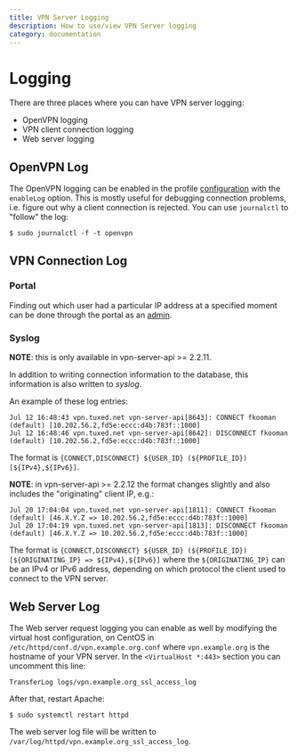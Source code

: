 ```yaml
---
title: VPN Server Logging
description: How to use/view VPN Server logging
category: documentation
---
```


# Logging

There are three places where you can have VPN server logging:

* OpenVPN logging
* VPN client connection logging
* Web server logging

## OpenVPN Log

The OpenVPN logging can be enabled in the 
profile [configuration](PROFILE_CONFIG.md) with the `enableLog` option. This is 
mostly useful for debugging connection problems, i.e. figure out why a client 
connection is rejected. You can use `journalctl` to "follow" the log:

    $ sudo journalctl -f -t openvpn

## VPN Connection Log

### Portal

Finding out which user had a particular IP address at a specified moment can
be done through the portal as an [admin](PORTAL_ADMIN.md). 

### Syslog

**NOTE**: this is only available in vpn-server-api >= 2.2.11.

In addition to writing connection information to the database, this information
is also written to _syslog_. 

An example of these log entries:

```
Jul 12 16:48:43 vpn.tuxed.net vpn-server-api[8643]: CONNECT fkooman (default) [10.202.56.2,fd5e:eccc:d4b:783f::1000]
Jul 12 16:48:46 vpn.tuxed.net vpn-server-api[8642]: DISCONNECT fkooman (default) [10.202.56.2,fd5e:eccc:d4b:783f::1000]
```

The format is 
`{CONNECT,DISCONNECT} ${USER_ID} (${PROFILE_ID}) [${IPv4},${IPv6}]`.

**NOTE**: in vpn-server-api >= 2.2.12 the format changes slightly and also 
includes the "originating" client IP, e.g.:

```
Jul 20 17:04:04 vpn.tuxed.net vpn-server-api[1811]: CONNECT fkooman (default) [46.X.Y.Z => 10.202.56.2,fd5e:eccc:d4b:783f::1000]
Jul 20 17:04:19 vpn.tuxed.net vpn-server-api[1813]: DISCONNECT fkooman (default) [46.X.Y.Z => 10.202.56.2,fd5e:eccc:d4b:783f::1000]
```

The format is 
`{CONNECT,DISCONNECT} ${USER_ID} (${PROFILE_ID}) [${ORIGINATING_IP} => ${IPv4},${IPv6}]` 
where the `${ORIGINATING_IP}` can be an IPv4 or IPv6 address, depending on 
which protocol the client used to connect to the VPN server.

## Web Server Log

The Web server request logging you can enable as well by modifying the virtual 
host configuration, on CentOS in `/etc/httpd/conf.d/vpn.example.org.conf` where 
`vpn.example.org` is the hostname of your VPN server. In the 
`<VirtualHost *:443>` section you can uncomment this line:

    TransferLog logs/vpn.example.org_ssl_access_log

After that, restart Apache:

    $ sudo systemctl restart httpd

The web server log file will be written to 
`/var/log/httpd/vpn.example.org_ssl_access_log`.
